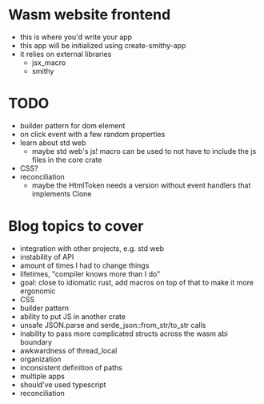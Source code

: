 # Wasm website frontend

* this is where you'd write your app
* this app will be initialized using create-smithy-app
* it relies on external libraries
  * jsx_macro
  * smithy

# TODO

* builder pattern for dom element
* on click event with a few random properties
* learn about std web
  * maybe std web's js! macro can be used to not have to include the js files in the core crate
* CSS?
* reconciliation
  * maybe the HtmlToken needs a version without event handlers that implements Clone

# Blog topics to cover

* integration with other projects, e.g. std web
* instability of API
* amount of times I had to change things
* lifetimes, "compiler knows more than I do"
* goal: close to idiomatic rust, add macros on top of that to make it more ergonomic
* CSS
* builder pattern
* ability to put JS in another crate
* unsafe JSON.parse and serde_json::from_str/to_str calls
* inability to pass more complicated structs across the wasm abi boundary
* awkwardness of thread_local
* organization
* inconsistent definition of paths
* multiple apps
* should've used typescript
* reconciliation
